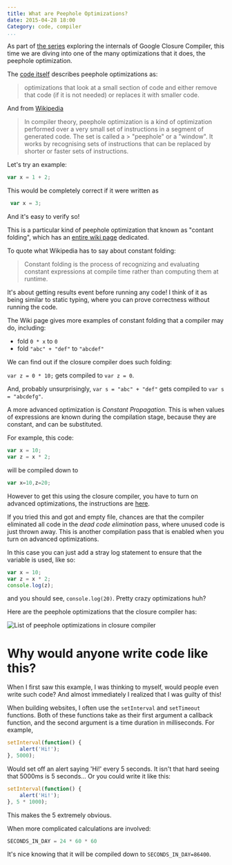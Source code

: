 ```yaml
---
title: What are Peephole Optimizations?
date: 2015-04-28 18:00
Category: code, compiler
...
```


As part of [the series]({filename}/closure-compiler-1.mdown) exploring the internals of Google Closure Compiler, this time we are diving into one of the many optimizations that it does, the peephole optimization.

The [code itself](https://github.com/google/closure-compiler/blob/0f7da6bca71de86ea949fcec45ee8db699a3af45/src/com/google/javascript/jscomp/AbstractPeepholeOptimization.java#L22-L28) describes peephole optimizations as:

> optimizations that look at a small section of code and either remove
> that code (if it is not needed) or replaces it with smaller code.

And from [Wikipedia](https://en.wikipedia.org/wiki/Peephole_optimization)

> In compiler theory, peephole optimization is a kind of optimization performed over a very small set of instructions in a segment of generated code. The set is called a > "peephole" or a "window". It works by recognising sets of instructions that can be replaced by shorter or faster sets of instructions.

Let's try an example:

```javascript
var x = 1 + 2;
```

This would be completely correct if it were written as

```javascript
 var x = 3;
```

And it's easy to verify so!

This is a particular kind of peephole optimization that known as "contant folding", which has an [entire wiki page](https://en.wikipedia.org/wiki/Constant_folding) dedicated.

To quote what Wikipedia has to say about constant folding:

> Constant folding is the process of recognizing and evaluating constant expressions at compile time rather than computing them at runtime.

It's about getting results event before running any code! I think of it as being similar to static typing, where you can prove correctness without running the code.

The Wiki page gives more examples of constant folding that a compiler may do, including:

- fold `0 * x` to `0`
- fold `"abc" + "def"` to `"abcdef"`

We can find out if the closure compiler does such folding:

`var z = 0 * 10;` gets compiled to `var z = 0`.

And, probably unsurprisingly, `var s = "abc" + "def"` gets compiled to `var s = "abcdefg"`.

A more advanced optimization is *Constant Propagation*. This is when values of expressions are known during the compilation stage, because they are constant, and can be substituted.

For example, this code:

```javascript
var x = 10;
var z = x * 2;
```

will be compiled down to

```javascript
var x=10,z=20;
```
    
However to get this using the closure compiler, you have to turn on advanced optimizations, the instructions are [here](https://developers.google.com/closure/compiler/docs/api-tutorial3#enable-app).

If you tried this and got and empty file, chances are that the compiler eliminated all code in the *dead code elimination* pass, where unused code is just thrown away. This is another compilation pass that is enabled when you turn on advanced optimizations.

In this case you can just add a stray log statement to ensure that the variable is used, like so:

```javascript
var x = 10;
var z = x * 2;
console.log(z);
```

and you should see, `console.log(20)`. Pretty crazy optimizations huh?

Here are the peephole optimizations that the closure compiler has:

![List of peephole optimizations in closure compiler](http://i.imgur.com/dhRAzCX.png)

# Why would anyone write code like this?

When I first saw this example, I was thinking to myself, would people even write such code? And almost immediately I realized that I was guilty of this!

When building websites, I often use the `setInterval` and `setTimeout` functions. Both of these functions take as their first argument a callback function, and the second argument is a time duration in milliseconds. For example,

```javascript
setInterval(function() {
    alert('Hi!');
}, 5000);
```

Would set off an alert saying 'Hi!' every 5 seconds. It isn't that hard seeing that 5000ms is 5 seconds... Or you could write it like this:

```javascript
setInterval(function() {
    alert('Hi!');
}, 5 * 1000);
```

This makes the 5 extremely obvious.

When more complicated calculations are involved:

```javascript
SECONDS_IN_DAY = 24 * 60 * 60
```

It's nice knowing that it will be compiled down to `SECONDS_IN_DAY=86400`.
